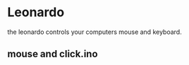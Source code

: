 Leonardo
========

the leonardo controls your computers mouse and keyboard.

## mouse and click.ino


